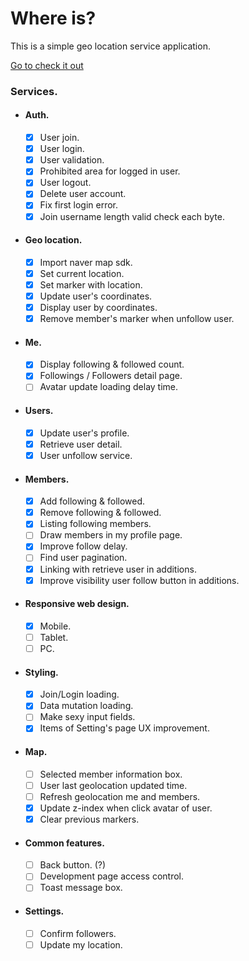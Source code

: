 # Where is?

This is a simple geo location service application.

[Go to check it out](https://where-is.codeliners.cc)

### Services.

- #### Auth.

  - [x] User join.
  - [x] User login.
  - [x] User validation.
  - [x] Prohibited area for logged in user.
  - [x] User logout.
  - [x] Delete user account.
  - [x] Fix first login error.
  - [x] Join username length valid check each byte.

- #### Geo location.

  - [x] Import naver map sdk.
  - [x] Set current location.
  - [x] Set marker with location.
  - [x] Update user's coordinates.
  - [x] Display user by coordinates.
  - [x] Remove member's marker when unfollow user.

- #### Me.

  - [x] Display following & followed count.
  - [x] Followings / Followers detail page.
  - [ ] Avatar update loading delay time.

- #### Users.

  - [x] Update user's profile.
  - [x] Retrieve user detail.
  - [x] User unfollow service.

- #### Members.

  - [x] Add following & followed.
  - [x] Remove following & followed.
  - [x] Listing following members.
  - [ ] Draw members in my profile page.
  - [x] Improve follow delay.
  - [ ] Find user pagination.
  - [x] Linking with retrieve user in additions.
  - [x] Improve visibility user follow button in additions.

- #### Responsive web design.

  - [x] Mobile.
  - [ ] Tablet.
  - [ ] PC.

- #### Styling.

  - [x] Join/Login loading.
  - [x] Data mutation loading.
  - [ ] Make sexy input fields.
  - [x] Items of Setting's page UX improvement.

- #### Map.
  - [ ] Selected member information box.
  - [ ] User last geolocation updated time.
  - [ ] Refresh geolocation me and members.
  - [x] Update z-index when click avatar of user.
  - [x] Clear previous markers.
- #### Common features.

  - [ ] Back button. (?)
  - [ ] Development page access control.
  - [ ] Toast message box.

- #### Settings.
  - [ ] Confirm followers.
  - [ ] Update my location.
